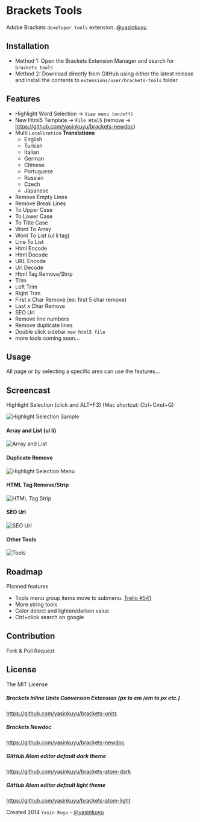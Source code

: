 # Brackets Tools

Adobe Brackets `developer tools` extension. [@yasinkuyu](https://twitter.com/yasinkuyu)

## Installation
* Method 1: Open the Brackets Extension Manager and search for `brackets tools`
* Method 2: Download directly from GitHub using either the latest release and install the contents to `extensions/user/brackets-tools` folder.

## Features
* Highlight Word Selection -> `View menu (on/off)`
* New Html5 Template -> `File Html5` (remove -> https://github.com/yasinkuyu/brackets-newdoc)
* Multi `Localization`
    **Translations**
    * English
    * Turkish
    * Italian
    * German
    * Chinese
    * Portuguese
    * Russian
    * Czech
    * Japanese
* Remove Empty Lines
* Remove Break Lines
* To Upper Case
* To Lower Case
* To Title Case
* Word To Array
* Word To List (ul li tag)
* Line To List
* Html Encode
* Html Docode
* URL Encode
* Url Decode
* Html Tag Remove/Strip
* Trim
* Left Trim
* Right Trim
* First x Char Remove (ex: first 5 char remove)
* Last x Char Remove
* SEO Url
* Remove line numbers
* Remove duplicate lines
* Double click sidebar `new html5 file`
* more tools coming soon...

## Usage
All page or by selecting a specific area can use the features...

## Screencast
Highlight Selection (click and ALT+F3) (Mac shortcut: Ctrl+Cmd+G)

![Highlight Selection Sample](http://i57.tinypic.com/vphnr4.gif)

#### Array and List (ul li)

![Array and List](http://i60.tinypic.com/2f05e0g.jpg)

#### Duplicate Remove

![Highlight Selection Menu](http://i59.tinypic.com/8xou8h.jpg)

#### HTML Tag Remove/Strip

![HTML Tag Strip](http://i61.tinypic.com/1ptdvn.gif)

#### SEO Url

![SEO Url](http://i59.tinypic.com/25k1ukx.gif)

#### Other Tools

![Tools](http://i60.tinypic.com/21o60lk.png)


## Roadmap
Planned features
* Tools menu group items move to submenu. [Trello #541](https://trello.com/c/EwLGRkYe/541-native-submenus)
* More string tools
* Color detect and lighten/darken value
* Ctrl+click search on google

## Contribution
Fork & Pull Request

## License
The MIT License

##### Brackets Inline Units Conversion Extension (px to em /em to px etc.)
https://github.com/yasinkuyu/brackets-units

##### Brackets Newdoc
https://github.com/yasinkuyu/brackets-newdoc

##### GitHub Atom editor default dark theme
https://github.com/yasinkuyu/brackets-atom-dark

##### GitHub Atom editor default light theme
https://github.com/yasinkuyu/brackets-atom-light

Created 2014 `Yasin Kuyu` - [@yasinkuyu](http://www.twitter.com/yasinkuyu)
